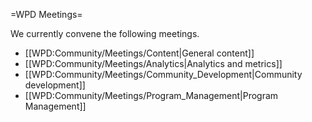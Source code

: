 =WPD Meetings=

We currently convene the following meetings.

* [[WPD:Community/Meetings/Content|General content]]
* [[WPD:Community/Meetings/Analytics|Analytics and metrics]]
* [[WPD:Community/Meetings/Community_Development|Community development]]
* [[WPD:Community/Meetings/Program_Management|Program Management]]